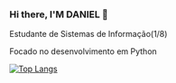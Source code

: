 ### Hi there, I'M DANIEL 👋
Estudante de Sistemas de Informação(1/8)

Focado no desenvolvimento em Python


[![Top Langs](https://github-readme-stats.vercel.app/api/top-langs/?username=DanielSR1&layout=compact)](https://github.com/anuraghazra/github-readme-stats)
